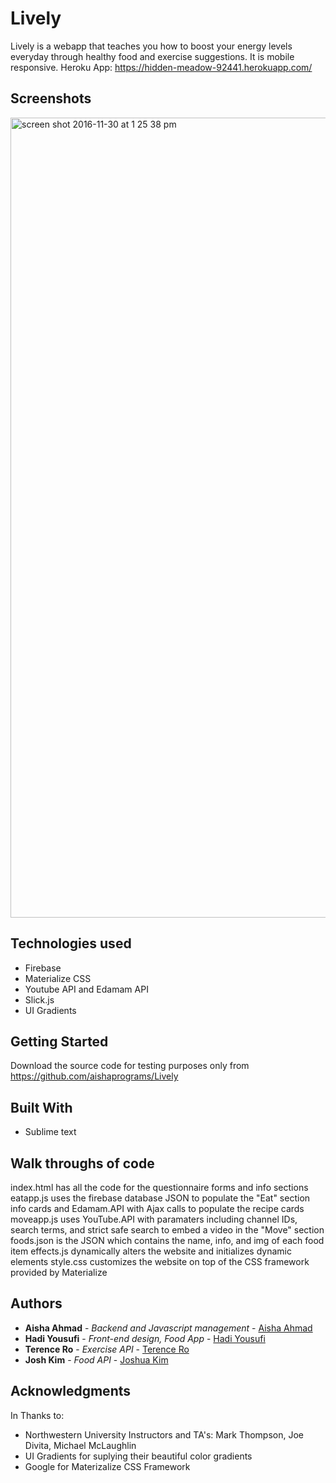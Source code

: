 # Lively
Lively is a webapp that teaches you how to boost your energy levels everyday through healthy food and exercise suggestions. It is mobile responsive.
Heroku App: https://hidden-meadow-92441.herokuapp.com/

## Screenshots
<img width="1280" alt="screen shot 2016-11-30 at 1 25 38 pm" src="https://cloud.githubusercontent.com/assets/20719058/20768010/ed3ec158-b701-11e6-9269-bb1ef930dd75.png">

## Technologies used
- Firebase
- Materialize CSS
- Youtube API and Edamam API
- Slick.js
- UI Gradients

## Getting Started
Download the source code for testing purposes only from https://github.com/aishaprograms/Lively

## Built With
* Sublime text

## Walk throughs of code
index.html has all the code for the questionnaire forms and info sections
eatapp.js uses the firebase database JSON to populate the "Eat" section info cards and Edamam.API with Ajax calls to populate the recipe cards
moveapp.js uses YouTube.API with paramaters including channel IDs, search terms, and strict safe search to embed a video in the "Move" section
foods.json is the JSON which contains the name, info, and img of each food item
effects.js dynamically alters the website and initializes dynamic elements
style.css customizes the website on top of the CSS framework provided by Materialize

## Authors
* **Aisha Ahmad** - *Backend and Javascript management* - [Aisha Ahmad](https://github.com/aishaprograms/)
* **Hadi Yousufi** - *Front-end design, Food App* - [Hadi Yousufi](https://github.com/hadicodes)
* **Terence Ro** - *Exercise API* - [Terence Ro](https://github.com/terencero)
* **Josh Kim** - *Food API* - [Joshua Kim](https://github.com/jimkosh)

## Acknowledgments
In Thanks to:
* Northwestern University Instructors and TA's: Mark Thompson, Joe Divita, Michael McLaughlin
* UI Gradients for suplying their beautiful color gradients
* Google for Materizalize CSS Framework